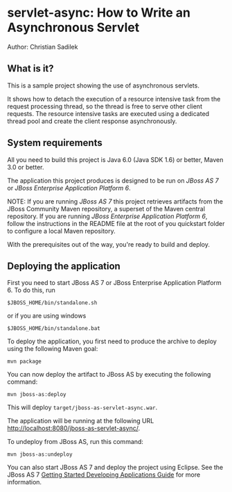 servlet-async: How to Write an Asynchronous Servlet
===================================================
Author: Christian Sadilek

What is it?
-----------

This is a sample project showing the use of asynchronous servlets.

It shows how to detach the execution of a resource intensive task from the request 
processing thread, so the thread is free to serve other client requests. 
The resource intensive tasks are executed using a dedicated thread pool and 
create the client response asynchronously.

System requirements
-------------------

All you need to build this project is Java 6.0 (Java SDK 1.6) or better, Maven
3.0 or better.

The application this project produces is designed to be run on *JBoss AS 7* or *JBoss Enterprise Application Platform 6*. 
 
NOTE:
If you are running *JBoss AS 7* this project retrieves artifacts from the JBoss Community Maven repository, a
superset of the Maven central repository. If you are running *JBoss Enterprise Application Platform 6*, 
follow the instructions in the README file at the root of you quickstart folder to configure a local Maven repository. 

With the prerequisites out of the way, you're ready to build and deploy.

Deploying the application
-------------------------
 
First you need to start JBoss AS 7 or JBoss Enterprise Application Platform 6. To do this, run
  
    $JBOSS_HOME/bin/standalone.sh
  
or if you are using windows
 
    $JBOSS_HOME/bin/standalone.bat

To deploy the application, you first need to produce the archive to deploy using
the following Maven goal:

    mvn package

You can now deploy the artifact to JBoss AS by executing the following command:

    mvn jboss-as:deploy

This will deploy `target/jboss-as-servlet-async.war`.
 
The application will be running at the following URL <http://localhost:8080/jboss-as-servlet-async/>.

To undeploy from JBoss AS, run this command:

    mvn jboss-as:undeploy

You can also start JBoss AS 7 and deploy the project using Eclipse. See the JBoss AS 7
<a href="https://docs.jboss.org/author/display/AS71/Getting+Started+Developing+Applications+Guide" title="Getting Started Developing Applications Guide">Getting Started Developing Applications Guide</a> 
for more information.